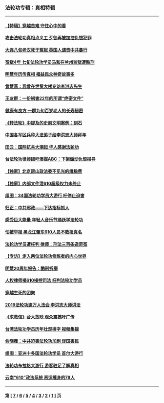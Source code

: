 ### 法轮功专辑：真相特辑
---
#### [【特稿】穿越苦难 守住心中的善](../../pages/nf4389/n13784979.md?12290430) 
#### [攻击法轮功真相点义工 歹徒再被加控仇恨犯罪](../../pages/nf4389/n13601019.md?12290430) 
#### [大连八旬老汉死于冤狱 英国人谴责中共暴行](../../pages/nf4389/n13480118.md?12290430) 
#### [冤狱4年 七旬法轮功学员马和在兰州监狱遭酷刑](../../pages/nf4389/n13304688.md?12290430) 
#### [明慧年历传真相 福益民众神奇故事多](../../pages/nf4389/n13294545.md?12290430) 
#### [曾慧燕：我曾在世贸大楼专访李洪志先生](../../pages/nf4389/n12898729.md?12290430) 
#### [王友群：一份祸害22年的所谓“绝密文件”](../../pages/nf4389/n12871750.md?12290430) 
#### [健康有良方 一群九旬百岁老人的长寿秘密](../../pages/nf4389/n12847475.md?12290430) 
#### [《转法轮》中提及的史前文明案例：刻石](../../pages/nf4389/n12758577.md?12290430) 
#### [中国各军区兵种大法弟子给李洪志大师拜年](../../pages/nf4389/n12750047.md?12290430) 
#### [田云：国际抗共大潮起 华人感谢法轮功](../../pages/nf4389/n12357708.md?12290430) 
#### [台法轮功律师团吁澳媒ABC：下架煽动仇恨报导](../../pages/nf4389/n12279917.md?12290430) 
#### [【独家】北京房山政法委不见光的维稳费](../../pages/nf4389/n12031979.md?12290430) 
#### [【独家】内部文件泄610超级权力未终止](../../pages/nf4389/n12023895.md?12290430) 
#### [组图：34国法轮功学员大游行 吁停止迫害](../../pages/nf4389/n11492658.md?12290430) 
#### [归正：中共邪政——下达指标抓人](../../pages/nf4389/n11474770.md?12290430) 
#### [感受巨大能量 年轻人音乐节踊跃学法轮功](../../pages/nf4389/n11441981.md?12290430) 
#### [怕被举报 黑龙江肇东610人员不敢报真名](../../pages/nf4389/n11436499.md?12290430) 
#### [法轮功学员遭枉判 律师：刑法三百条造奇冤](../../pages/nf4389/n11433943.md?12290430) 
#### [【专访】走入两位法轮功修炼者的内心世界](../../pages/nf4389/n11415623.md?12290430) 
#### [明慧20周年报告：酷刑折磨](../../pages/nf4389/n11387954.md?12290430) 
#### [人权律师揭610操控司法 枉判法轮功学员](../../pages/nf4389/n11313370.md?12290430) 
#### [穿越生死的团聚](../../pages/nf4389/n11258922.md?12290430) 
#### [2019法轮功逾万人法会 李洪志大师讲法](../../pages/nf4389/n11265303.md?12290430) 
#### [《求救信》台大放映 观众震撼吁广传](../../pages/nf4389/n10922251.md?12290430) 
#### [台湾法轮功学员历年壮观排字 视频集锦](../../pages/nf4389/n10878789.md?12290430) 
#### [俞晓薇：中共迫害法轮功加剧 误国害民](../../pages/nf4389/n10859260.md?12290430) 
#### [组图：亚洲十多国法轮功学员 首尔大游行](../../pages/nf4389/n10781149.md?12290430) 
#### [法轮功布拉格大游行 游客驻足了解真相](../../pages/nf4389/n10749360.md?12290430) 
#### [云南“610”政法系统 恶运缠身的78人](../../pages/nf4389/n10747534.md?12290430) 

---
#### 第 [ [7](./7.md?12290430) / [6](./6.md?12290430) / [5](./5.md?12290430) / [4](./4.md?12290430) / [3](./3.md?12290430) / [2](./2.md?12290430) / [1](./1.md?12290430) ] 页
